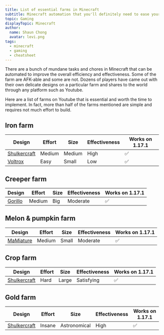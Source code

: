 ```yaml
---
title: List of essential farms in Minecraft
subtitle: Minecraft automation that you'll definitely need to ease your playthrough in the game
topic: Gaming
displayTopic: Minecraft
author:
  name: Shaun Chong
  avatar: levi.png
tags:
  - minecraft
  - gaming
  - cheatsheet
---
```


There are a bunch of mundane tasks and chores in Minecraft that can be automated to improve the overall efficiency and effectiveness. Some of the farm are AFK-able and some are not. Dozens of players have came out with their own delicate designs on a particular farm and shares to the world through any platform such as Youtube.

Here are a list of farms on Youtube that is essential and worth the time to implement. In fact, more than half of the farms mentioned are simple and requires not much effort to build.

## Iron farm

| Design                                                      | Effort | Size   | Effectiveness | Works on 1.17.1 |
| ----------------------------------------------------------- | ------ | ------ | ------------- | --------------- |
| [Shulkercraft](https://www.youtube.com/watch?v=MMsYeKntoEI) | Medium | Medium | High          | ✅              |
| [Voltrox](https://www.youtube.com/watch?v=np7NEx2KdYU)      | Easy   | Small  | Low           | ✅              |

## Creeper farm

| Design                                                 | Effort | Size | Effectiveness | Works on 1.17.1 |
| ------------------------------------------------------ | ------ | ---- | ------------- | --------------- |
| [Gorillo](https://www.youtube.com/watch?v=Thuh5XOVJ48) | Medium | Big  | Moderate      | ✅              |

## Melon & pumpkin farm

| Design                                                   | Effort | Size  | Effectiveness | Works on 1.17.1 |
| -------------------------------------------------------- | ------ | ----- | ------------- | --------------- |
| [MaMiature](https://www.youtube.com/watch?v=BjOmK2GQ3bE) | Medium | Small | Moderate      | ✅              |

## Crop farm

| Design                                                      | Effort | Size  | Effectiveness | Works on 1.17.1 |
| ----------------------------------------------------------- | ------ | ----- | ------------- | --------------- |
| [Shulkercraft](https://www.youtube.com/watch?v=q0bq-RnttBU) | Hard   | Large | Satisfying    | ✅              |

## Gold farm

| Design                                                      | Effort | Size         | Effectiveness | Works on 1.17.1 |
| ----------------------------------------------------------- | ------ | ------------ | ------------- | --------------- |
| [Shulkercraft](https://www.youtube.com/watch?v=twL1dt1gOP0) | Insane | Astronomical | High          | ✅              |
